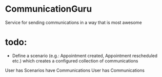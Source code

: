 # CommunicationGuru
Service for sending communications in a way that is most awesome

# todo:

* Define a scenario (e.g.: Appointment created, Appointment rescheduled etc.) which creates a configured collection of communications

User has Scenarios have Communications
User has Communications